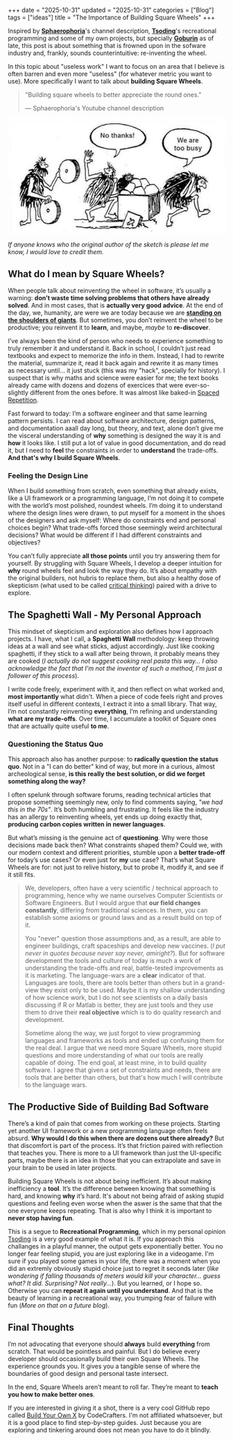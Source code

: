 +++
date = "2025-10-31"
updated = "2025-10-31"
categories = ["Blog"]
tags = ["ideas"]
title = "The Importance of Building Square Wheels"
+++

Inspired by **[Sphaerophoria](https://www.youtube.com/@sphaerophoria)**'s channel description, **[Tsoding](https://github.com/tsoding)**'s recreational programming and some of my own projects, but specially **[Goburin](https://github.com/martihomssoler/goburin)** as of late, this post is about something that is frowned upon in the sofware industry and, frankly, sounds counterintuitive: re-inventing the wheel.

In this topic about "useless work" I want to focus on an area that I believe is often barren and even more "useless" (for whatever metric you want to use). More specifically I want to talk about **building Square Wheels**.

> "Building square wheels to better appreciate the round ones."
> 
> — Sphaerophoria's Youtube channel description

<img src="image.jpg" width="640">

*If anyone knows who the original author of the sketch is please let me know, I would love to credit them.*


## What do I mean by Square Wheels?

When people talk about reinventing the wheel in software, it’s usually a warning: **don’t waste time solving problems that others have already solved**. And in most cases, that is **actually very good advice**. At the end of the day, we, humanity, are were we are today because we are [**standing on the shoulders of giants**](https://en.wikipedia.org/wiki/Standing_on_the_shoulders_of_giants). But sometimes, you don’t reinvent the wheel to be productive; you reinvent it to **learn**, and maybe, *maybe* to **re-discover**.

I’ve always been the kind of person who needs to experience something to truly remember it and understand it. Back in school, I couldn’t just read textbooks and expect to memorize the info in them. Instead, I had to rewrite the material, summarize it, read it back again and rewrite it as many times as necessary until... it just stuck (this was my "hack", specially for history). I suspect that is why maths and science were easier for me; the text books already came with dozens and dozens of exercices that were ever-so-slightly different from the ones before. It was almost like baked-in [Spaced Repetition](https://en.wikipedia.org/wiki/Spaced_repetition).

Fast forward to today: I’m a software engineer and that same learning pattern persists. I can read about software architecture, design patterns, and documentation aaall day long, but theory, and text, alone don’t give me the visceral understanding of **why** something is designed the way it is and **how** it looks like. I still put a lot of value in good documentation, and do read it, but I need to **feel** the constraints in order to **understand** the trade-offs. **And that's why I build Square Wheels**.

### Feeling the Design Line

When I build something from scratch, even something that already exists, like a UI framework or a programming language, I’m not doing it to compete with the world’s most polished, roundest wheels. I’m doing it to understand where the design lines were drawn, to put myself for a moment in the shoes of the designers and ask myself: Where do constraints end and personal choices begin? What trade-offs forced those seemingly weird architectural decisions? What would be different if I had different constraints and objectives?

You can’t fully appreciate **all those points** until you try answering them for yourself. By struggling with Square Wheels, I develop a deeper intuition for **why** round wheels feel and look the way they do. It’s about empathy with the original builders, not hubris to replace them, but also a healthy dose of skepticism (what used to be called [critical thinking](https://en.wikipedia.org/wiki/Critical_thinking)) paired with a drive to explore.

## The Spaghetti Wall - My Personal Approach

This mindset of skepticism and exploration also defines how I approach projects. I have, what I call, a **Spaghetti Wall** methodology: keep throwing ideas at a wall and see what sticks, adjust accordingly. Just like cooking spaghetti, if they stick to a wall after being thrown, it probably means they are cooked (*I actually do not suggest cooking real pasta this way... I also acknowledge the fact that I'm not the inventor of such a method, I'm just a follower of this process*).

I write code freely, experiment with it, and then reflect on what worked and, **most importantly** what didn't. When a piece of code feels right and proves itself useful in different contexts, I extract it into a small library. That way, I’m not constantly reinventing **everything**, I’m refining and understanding **what are my trade-offs**. Over time, I accumulate a toolkit of Square ones that are actually quite useful **to me**.

### Questioning the Status Quo

This approach also has another purpose: to **radically question the status quo**. Not in a "I can do better" kind of way, but more in a curious, almost archeological sense, **is this really the best solution, or did we forget something along the way?**

I often spelunk through software forums, reading technical articles that propose something seemingly new, only to find comments saying, *"we had this in the 70s"*. It’s both humbling and frustrating. It feels like the industry has an allergy to reinventing wheels, yet ends up doing exactly that, **producing carbon copies written in newer languages**.

But what’s missing is the genuine act of **questioning**. Why were those decisions made back then? What constraints shaped them? Could we, with our modern context and different priorities, stumble upon a **better trade-off** for today’s use cases? Or even just for **my** use case? That’s what Square Wheels are for: not just to relive history, but to probe it, modify it, and see if it still fits.

> We, developers, often have a very scientific / technical approach to programming, hence why we name ourselves Computer Scientists or Software Engineers. But I would argue that **our field changes constantly**, differing from traditional sciences. In them, you can establish some axioms or ground laws and as a result build on top of it. 
> 
> You "never" question those assumptions and, as a result, are able to engineer buildings, craft spaceships and develop new vaccines. (*I put never in quotes because never say never, amiright?*). But for software development the tools and culture of today is much a work of understanding the trade-offs and real, battle-tested improvements as it is marketing. The language-wars are a **clear** indicator of that. Languages are tools, there are tools better than others but in a grand-view they exist only to be used. Maybe it is my shallow understanding of how science work, but I do not see scientists on a daily basis discussing if R or Matlab is better, they are just tools and they use them to drive their **real objective** which is to do quality research and development. 
> 
> Sometime along the way, we just forgot to view programming languages and frameworks as tools and ended up confusing them for the real deal. I argue that we need more Square Wheels, more stupid questions and more understanding of what our tools are really capable of doing. The end goal, at least mine, in to build quality software. I agree that given a set of constraints and needs, there are tools that are better than others, but that's how much I will contribute to the language wars.  

## The Productive Side of Building Bad Software

There’s a kind of pain that comes from working on these projects. Starting yet another UI framework or a new programming language often feels absurd. **Why would I do this when there are dozens out there already?** But that discomfort is part of the process. It’s that friction paired with reflection that teaches you. There is more to a UI framework than just the UI-specific parts, maybe there is an idea in those that you can extrapolate and save in your brain to be used in later projects. 

Building Square Wheels is not about being inefficient. It’s about making inefficiency a **tool**. It’s the difference between knowing that something is hard, and knowing **why** it’s hard. It's about not being afraid of asking stupid questions and feeling even worse when the aswer is the same that that the one everyone keeps repeating. That is also why I think it is important to **never stop having fun**.

This is a segue to **Recreational Programming**, which in my personal opinion [Tsoding](https://github.com/tsoding) is a very good example of what it is. If you approach this challanges in a playful manner, the output gets exponentially better. You no longer fear feeling stupid, you are just exploring like in a videogame. I'm sure if you played some games in your life, there was a moment when you did an extremly obviously stupid choice just to regret it seconds later (*like wondering if falling thousands of meters would kill your character... guess what? It did. Surprising? Not really...*). But you learned, or I hope so. Otherwise you can **repeat it again until you understand**. And that is the beauty of learning in a recreational way, you trumping fear of failure with fun (*More on that on a future blog*).

## Final Thoughts

I’m not advocating that everyone should **always** build **everything** from scratch. That would be pointless and painful. But I do believe every developer should occasionally build their own Square Wheels. The experience grounds you. It gives you a tangible sense of where the boundaries of good design and personal taste intersect.

In the end, Square Wheels aren’t meant to roll far. They’re meant to **teach you how to make better ones**.

If you are interested in giving it a shot, there is a very cool GitHub repo called [Build Your Own X](https://github.com/codecrafters-io/build-your-own-x) by CodeCrafters. I'm not affiliated whatsoever, but it is a good place to find step-by-step guides. Just because you are exploring and tinkering around does not mean you have to do it blindly.